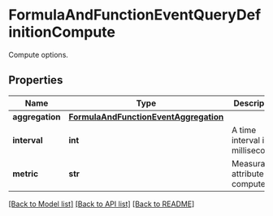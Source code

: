 # FormulaAndFunctionEventQueryDefinitionCompute

Compute options.
## Properties
Name | Type | Description | Notes
------------ | ------------- | ------------- | -------------
**aggregation** | [**FormulaAndFunctionEventAggregation**](FormulaAndFunctionEventAggregation.md) |  | 
**interval** | **int** | A time interval in milliseconds. | [optional] 
**metric** | **str** | Measurable attribute to compute. | [optional] 

[[Back to Model list]](README.md#documentation-for-models) [[Back to API list]](README.md#documentation-for-api-endpoints) [[Back to README]](README.md)


